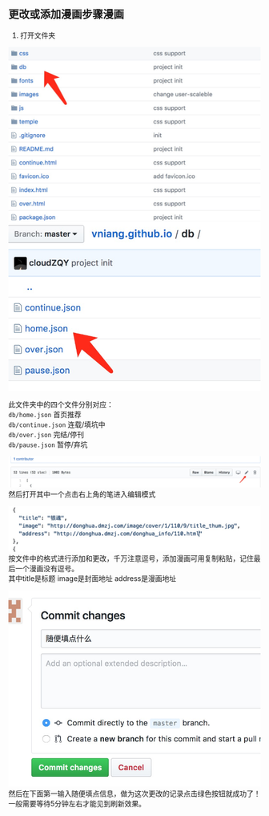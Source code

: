 ## 更改或添加漫画步骤漫画  

1. 打开文件夹  

![](./images/doc/1.png)  
![](./images/doc/2.png)  

此文件夹中的四个文件分别对应：  
`db/home.json` 首页推荐  
`db/continue.json` 连载/填坑中  
`db/over.json` 完结/停刊  
`db/pause.json` 暂停/弃坑  

![](./images/doc/3.png)  
然后打开其中一个点击右上角的笔进入编辑模式  

![](./images/doc/4.png)  
按文件中的格式进行添加和更改，千万注意逗号，添加漫画可用复制粘贴，记住最后一个漫画没有逗号。  
其中title是标题
image是封面地址
address是漫画地址

![](./images/doc/5.png)  
然后在下面第一输入随便填点信息，做为这次更改的记录点击绿色按钮就成功了！一般需要等待5分钟左右才能见到刷新效果。





